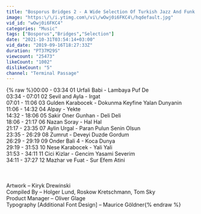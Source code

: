 ```yaml
---
title: "Bosporus Bridges 2 - A Wide Selection Of Turkish Jazz And Funk (2011)"
image: "https:\/\/i.ytimg.com\/vi\/wOwj0i6FKC4\/hqdefault.jpg"
vid_id: "wOwj0i6FKC4"
categories: "Music"
tags: ["Bosporus","Bridges","Selection"]
date: "2021-10-31T03:54:14+03:00"
vid_date: "2019-09-16T18:27:33Z"
duration: "PT37M29S"
viewcount: "25473"
likeCount: "1002"
dislikeCount: "5"
channel: "Terminal Passage"
---
```

{% raw %}00:00 - 03:34  01 Urfali Babi - Lambaya Puf De<br />03:34 - 07:01  02 Sevil and Ayla - Irgat<br />07:01 - 11:06  03 Gulden Karabocek - Dokunma Keyfine Yalan Dunyanin<br />11:06 - 14:32  04 Alpay - Yekte<br />14:32 - 18:06  05 Sakir Oner Gunhan - Deli Deli<br />18:06 - 21:17  06 Nazan Soray - Hal Hal<br />21:17 - 23:35  07 Aylin Urgal - Paran Pulun Senin Olsun<br />23:35 - 26:29  08 Zumrut - Deveyi Duzde Gordum<br />26:29 - 29:19  09 Onder Bali 4 - Koca Dunya<br />29:19 - 31:53  10 Nese Karabocek - Yali Yali<br />31:53 - 34:11  11 Cici Kizlar - Gencim Yasami Severim<br />34:11 - 37:27  12 Mazhar ve Fuat - Sur Efem Atini<br /><br /><br /><br />    Artwork – Kiryk Drewinski<br />    Compiled By – Holger Lund, Roskow Kretschmann, Tom Sky<br />    Product Manager – Oliver Glage<br />    Typography [Additional Font Design] – Maurice Göldner{% endraw %}
